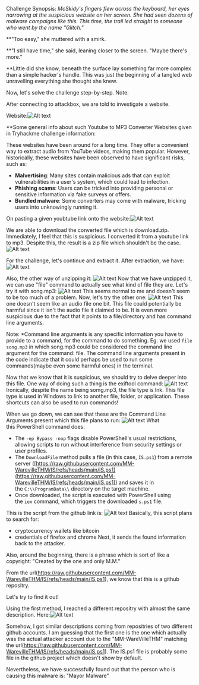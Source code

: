 Challenge Synopsis:
*McSkidy's fingers flew across the keyboard, her eyes narrowing at the suspicious website on her screen. She had seen dozens of malware campaigns like this. This time, the trail led straight to someone who went by the name "Glitch."*

**"Too easy," she muttered with a smirk.

**"I still have time," she said, leaning closer to the screen. "Maybe there's more."

**Little did she know, beneath the surface lay something far more complex than a simple hacker's handle. This was just the beginning of a tangled web unravelling everything she thought she knew.

Now, let's solve the challenge step-by-step.
Note: 

After connecting to attackbox, we are told to investigate a website.

Website:![Alt text](../Images/Screenshot%202024-12-09%20at%2020.52.17.png)

**Some general info about such Youtube to MP3 Converter Websites given in Tryhackme challenge information:

These websites have been around for a long time. They offer a convenient way to extract audio from YouTube videos, making them popular. However, historically, these websites have been observed to have significant risks, such as:

- **Malvertising**: Many sites contain malicious ads that can exploit vulnerabilities in a user's system, which could lead to infection.
- **Phishing scams**: Users can be tricked into providing personal or sensitive information via fake surveys or offers.
- **Bundled malware**: Some converters may come with malware, tricking users into unknowingly running it.

On pasting a given youbtube link onto the website:![Alt text](../Images/Screenshot%202024-12-09%20at%2020.56.10.png)

We are able to download the converted file which is download.zip. Immediately, I feel that this is suspicious. I converted it from a youtube link to mp3. Despite this, the result is a zip file which shouldn't be the case. 
![Alt text](../Images/Screenshot%202024-12-09%20at%2020.57.02.png)

For the challenge, let's continue and extract it. After extraction, we have:![Alt text](../Images/Screenshot%202024-12-09%20at%2021.07.12.png)

Also, the other way of unzipping it:
![Alt text](../Images/Screenshot%202024-12-09%20at%2021.12.21.png)
Now that we have unzipped it, we can use "file" command to actually see what kind of file they are. Let's try it with song.mp3:
![Alt text](../Images/Screenshot%202024-12-09%20at%2021.15.13.png)
This seems normal to me and doesn't seem to be too much of a problem.
Now, let's try the other one:
![Alt text](../Images/Screenshot%202024-12-09%20at%2021.17.54.png)
This one doesn't seem like an audio file one bit. This file could potentially be harmful since it isn't the audio file it claimed to be. It is even more suspicious due to the fact that it points to a file/directory and has command line arguments. 

Note:
*Command line arguments is any specific information you have to provide to a command, for the command to do something.
Eg. we used ```file song.mp3``` in which song.mp3 could be considered the command line argument for the command: file.
The command line arguments present in the code indicate that it could perhaps be used to run some commands(maybe even some harmful ones) in the terminal.

Now that we know that it is suspicious, we should try to delve deeper into this file. One way of doing such a thing is the exiftool command:
![Alt text](../Images/Screenshot%202024-12-09%20at%2021.29.49.png)
Ironically, despite the name being somg.mp3, the file type is lnk. This file type is used in Windows to link to another file, folder, or application. These shortcuts can also be used to run commands!

When we go down, we can see that these are the Command Line Arguments present which this file plans to run:
![Alt text](../Images/Screenshot%202024-12-09%20at%2021.31.11.png)
What this PowerShell command does:
- The `-ep Bypass -nop` flags disable PowerShell's usual restrictions, allowing scripts to run without interference from security settings or user profiles.
- The `DownloadFile` method pulls a file (in this case, `IS.ps1`) from a remote server ([https://raw.githubusercontent.com/MM-WarevilleTHM/IS/refs/heads/main/IS.ps1](https://raw.githubusercontent.com/MM-WarevilleTHM/IS/refs/heads/main/IS.ps1)) and saves it in the `C:\\ProgramData\\` directory on the target machine.
- Once downloaded, the script is executed with PowerShell using the `iex` command, which triggers the downloaded `s.ps1` file.

This is the script from the github link is:
![Alt text](../Images/Screenshot%202024-12-09%20at%2021.41.47.png)
Basically, this script plans to search for:
- cryptocurrency wallets like bitcoin
- credentials of firefox and chrome
Next, it sends the found information back to the attacker.

Also, around the beginning, there is a phrase which is sort of like a copyright: "Created by the one and only M.M."

From the url(https://raw.githubusercontent.com/MM-WarevilleTHM/IS/refs/heads/main/IS.ps1), we know that this is a github repositry.

Let's try to find it out!
	


Using the first method, I reached a different repositry with almost the same description. Here:![Alt text](../Images/Screenshot%202024-12-09%20at%2021.57.39.png)

Somehow, I got similar descriptions coming from repositries of two different github accounts.
I am guessing that the first one is the one which actually was the actual attacker account due to the "MM-WareVilleTHM" matching the url(https://raw.githubusercontent.com/MM-WarevilleTHM/IS/refs/heads/main/IS.ps1). The IS.ps1 file is probably some file in the github project which doesn't show by default.

Nevertheless, we have successfully found out that the person who is causing this malware is: "Mayor Malware"
